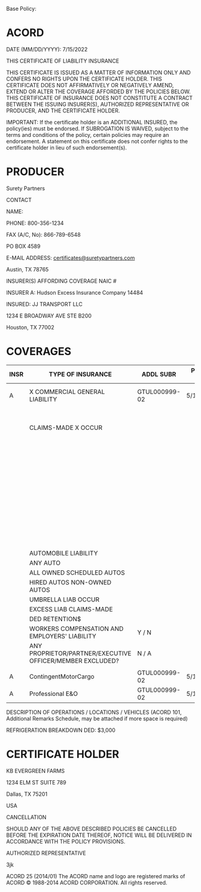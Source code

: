 Base Policy:
# ACORD

DATE (MM/DD/YYYY): 7/15/2022

THIS CERTIFICATE OF LIABILITY INSURANCE

THIS CERTIFICATE IS ISSUED AS A MATTER OF INFORMATION ONLY AND CONFERS NO RIGHTS UPON THE CERTIFICATE HOLDER. THIS CERTIFICATE DOES NOT AFFIRMATIVELY OR NEGATIVELY AMEND, EXTEND OR ALTER THE COVERAGE AFFORDED BY THE POLICIES BELOW. THIS CERTIFICATE OF INSURANCE DOES NOT CONSTITUTE A CONTRACT BETWEEN THE ISSUING INSURER(S), AUTHORIZED REPRESENTATIVE OR PRODUCER, AND THE CERTIFICATE HOLDER.

IMPORTANT: If the certificate holder is an ADDITIONAL INSURED, the policy(ies) must be endorsed. If SUBROGATION IS WAIVED, subject to the terms and conditions of the policy, certain policies may require an endorsement. A statement on this certificate does not confer rights to the certificate holder in lieu of such endorsement(s).

# PRODUCER

Surety Partners

CONTACT

NAME:

PHONE: 800-356-1234

FAX (A/C, No): 866-789-6548

PO BOX 4589

E-MAIL ADDRESS: certificates@suretypartners.com

Austin, TX 78765

INSURER(S) AFFORDING COVERAGE NAIC #

INSURER A: Hudson Excess Insurance Company 14484

INSURED: JJ TRANSPORT LLC

1234 E BROADWAY AVE STE B200

Houston, TX 77002

# COVERAGES

|INSR|TYPE OF INSURANCE|ADDL SUBR|POLICY EFF|POLICY EXP|LIMITS|
|---|---|---|---|---|---|
|A|X COMMERCIAL GENERAL LIABILITY|GTUL000999-02|5/15/2022|5/15/2023|EACH OCCURRENCE: $1,500,000|
| |CLAIMS-MADE X OCCUR| | | |DAMAGE TO RENTED PREMISES (Ea occurrence): $150,000|
| | | | | |MED EXP (Any one person): $7,500|
| | | | | |PERSONAL & ADV INJURY: $1,500,000|
| | | | | |GENERAL AGGREGATE: $3,000,000|
| | | | | |PRODUCTS - COMP/OP AGG: Included|
| | | | | | |
| |AUTOMOBILE LIABILITY| | | | |
| |ANY AUTO| | | | |
| |ALL OWNED SCHEDULED AUTOS| | | | |
| |HIRED AUTOS NON-OWNED AUTOS| | | | |
| |UMBRELLA LIAB OCCUR| | | | |
| |EXCESS LIAB CLAIMS-MADE| | | | |
| |DED RETENTION$| | | | |
| |WORKERS COMPENSATION AND EMPLOYERS' LIABILITY|Y / N| | | |
| |ANY PROPRIETOR/PARTNER/EXECUTIVE OFFICER/MEMBER EXCLUDED?|N / A| | | |
| | | | | | |
|A|ContingentMotorCargo|GTUL000999-02|5/15/2022|5/15/2023|DED: $3,000 350,000|
|A|Professional E&O|GTUL000999-02|5/15/2022|5/15/2023|DED: $3,000 150,000|

DESCRIPTION OF OPERATIONS / LOCATIONS / VEHICLES (ACORD 101, Additional Remarks Schedule, may be attached if more space is required)

REFRIGERATION BREAKDOWN DED: $3,000

# CERTIFICATE HOLDER

KB EVERGREEN FARMS

1234 ELM ST SUITE 789

Dallas, TX 75201

USA

CANCELLATION

SHOULD ANY OF THE ABOVE DESCRIBED POLICIES BE CANCELLED BEFORE THE EXPIRATION DATE THEREOF, NOTICE WILL BE DELIVERED IN ACCORDANCE WITH THE POLICY PROVISIONS.

AUTHORIZED REPRESENTATIVE

3jk

ACORD 25 (2014/01) The ACORD name and logo are registered marks of ACORD © 1988-2014 ACORD CORPORATION. All rights reserved.
